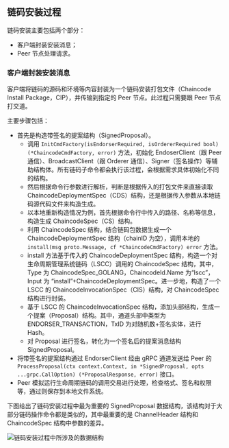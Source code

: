## 链码安装过程

链码安装主要包括两个部分：

* 客户端封装安装消息；
* Peer 节点处理请求。

### 客户端封装安装消息

客户端将链码的源码和环境等内容封装为一个链码安装打包文件（Chaincode Install Package，CIP），并传输到指定的 Peer 节点。此过程只需要跟 Peer 节点打交道。

主要步骤包括：

* 首先是构造带签名的提案结构（SignedProposal）。
	* 调用 `InitCmdFactory(isEndorserRequired, isOrdererRequired bool) (*ChaincodeCmdFactory, error)` 方法，初始化 EndoserClient（跟 Peer 通信）、BroadcastClient（跟 Orderer 通信）、Signer（签名操作）等辅助结构体。所有链码子命令都会执行该过程，会根据需求具体初始化不同的结构。
	* 然后根据命令行参数进行解析，判断是根据传入的打包文件来直接读取 ChaincodeDeploymentSpec（CDS）结构，还是根据传入参数从本地链码源代码文件来构造生成。
	* 以本地重新构造情况为例，首先根据命令行中传入的路径、名称等信息，构造生成 ChaincodeSpec（CS）结构。
	* 利用 ChaincodeSpec 结构，结合链码包数据生成一个 ChaincodeDeploymentSpec 结构（chainID 为空），调用本地的 `install(msg proto.Message, cf *ChaincodeCmdFactory) error` 方法。
	* install 方法基于传入的 ChaincodeDeploymentSpec 结构，构造一个对生命周期管理系统链码（LSCC）调用的 ChaincodeSpec 结构，其中，Type 为 ChaincodeSpec_GOLANG，ChaincodeId.Name 为“lscc”，Input 为 “install”+ChaincodeDeploymentSpec。进一步地，构造了一个 LSCC 的 ChaincodeInvocationSpec（CIS）结构，对 ChaincodeSpec 结构进行封装。
	* 基于 LSCC 的 ChaincodeInvocationSpec 结构，添加头部结构，生成一个提案（Proposal）结构。其中，通道头部中类型为 ENDORSER_TRANSACTION，TxID 为对随机数+签名实体，进行 Hash。
	* 对 Proposal 进行签名，转化为一个签名后的提案消息结构 SignedProposal。
* 将带签名的提案结构通过 EndorserClient 经由 gRPC 通道发送给 Peer 的 `ProcessProposal(ctx context.Context, in *SignedProposal, opts ...grpc.CallOption) (*ProposalResponse, error)` 接口。
* Peer 模拟运行生命周期链码的调用交易进行处理，检查格式、签名和权限等，通过则保存到本地文件系统。

下图给出了链码安装过程中最为重要的 SignedProposal 数据结构，该结构对于大部分链码操作命令都是类似的，其中最重要的是 ChannelHeader 结构和 ChaincodeSpec 结构中参数的差异。

![链码安装过程中所涉及的数据结构](_images/chaincode_install_structure.png)